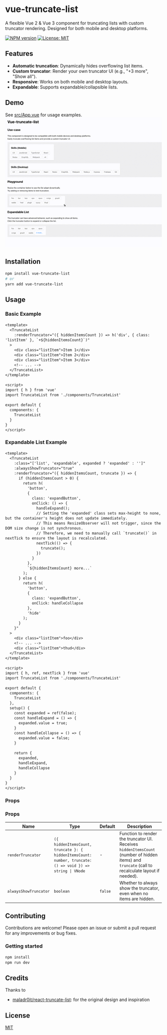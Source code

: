 # vue-truncate-list

A flexible Vue 2 & Vue 3 component for truncating lists with custom truncator rendering. Designed for both mobile and desktop platforms.

[![NPM version](https://img.shields.io/npm/v/vue-truncate-list.svg?style=flat)](https://npmjs.com/package/vue-truncate-list)
[![License: MIT](https://img.shields.io/badge/License-MIT-yellow.svg)](./LICENSE)

## Features

- **Automatic truncation**: Dynamically hides overflowing list items.
- **Custom truncator**: Render your own truncator UI (e.g., "+3 more", "Show all").
- **Responsive**: Works on both mobile and desktop layouts.
- **Expandable**: Supports expandable/collapsible lists.

## Demo

See [src/App.vue](src/App.vue) for usage examples.
![demo](./docs/demo.gif)

## Installation

```sh
npm install vue-truncate-list
# or
yarn add vue-truncate-list
```

## Usage

### Basic Example

```vue
<template>
  <TruncateList
    :renderTruncator="({ hiddenItemsCount }) => h('div', { class: 'listItem' }, `+${hiddenItemsCount}`)"
  >
    <div class="listItem">Item 1</div>
    <div class="listItem">Item 2</div>
    <div class="listItem">Item 3</div>
    <!-- ... -->
  </TruncateList>
</template>

<script>
import { h } from 'vue'
import TruncateList from './components/TruncateList'

export default {
  components: {
    TruncateList
  }
}
</script>
```

### Expandable List Example

```vue
<template>
  <TruncateList 
    :class="['list', 'expandable', expanded ? 'expanded' : '']" 
    :alwaysShowTruncator="true"
    :renderTruncator="({ hiddenItemsCount, truncate }) => {
      if (hiddenItemsCount > 0) {
        return h(
          'button',
          {
            class: 'expandButton',
            onClick: () => {
              handleExpand();
              // Setting the 'expanded' class sets max-height to none, but the container's height does not update immediately.
              // This means ResizeObserver will not trigger, since the DOM size change is not synchronous.
              // Therefore, we need to manually call `truncate()` in nextTick to ensure the layout is recalculated.
              nextTick(() => {
                truncate();
              })
            }
          },
          `${hiddenItemsCount} more...`
        );
      } else {
        return h(
          'button',
          {
            class: 'expandButton',
            onClick: handleCollapse
          },
          'hide'
        );
      }
    }"
  >
    <div class="listItem">foo</div>
    <!-- ... -->
    <div class="listItem">thud</div>
  </TruncateList>
</template>

<script>
import { h, ref, nextTick } from 'vue'
import TruncateList from './components/TruncateList'

export default {
  components: {
    TruncateList
  },
  setup() {
    const expanded = ref(false);
    const handleExpand = () => {
      expanded.value = true;
    }
    const handleCollapse = () => {
      expanded.value = false;
    }

    return {
      expanded,
      handleExpand,
      handleCollapse
    }
  }
}
</script>
```

### Props

### Props

| Name                  | Type                                                                                                      | Default | Description                                                                                                                                      |
|-----------------------|-----------------------------------------------------------------------------------------------------------|---------|--------------------------------------------------------------------------------------------------------------------------------------------------|
| `renderTruncator`     | `({ hiddenItemsCount, truncate }: { hiddenItemsCount: number, truncate: () => void }) => string \| VNode` | -       | Function to render the truncator UI. Receives `hiddenItemsCount` (number of hidden items) and `truncate` (call to recalculate layout if needed). |
| `alwaysShowTruncator` | `boolean`                                                                                                 | `false` | Whether to always show the truncator, even when no items are hidden.                                                                             |


## Contributing

Contributions are welcome! Please open an issue or submit a pull request for any improvements or bug fixes.

### Getting started
```sh
npm install
npm run dev
```

## Credits

Thanks to
- [maladr0it/react-truncate-list](https://github.com/maladr0it/react-truncate-list): for the original design and inspiration

## License

[MIT](./LICENSE)